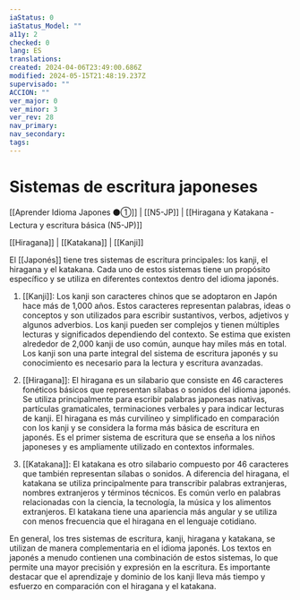 ```yaml
---
iaStatus: 0
iaStatus_Model: ""
a11y: 2
checked: 0
lang: ES
translations: 
created: 2024-04-06T23:49:00.686Z
modified: 2024-05-15T21:48:19.237Z
supervisado: ""
ACCION: ""
ver_major: 0
ver_minor: 3
ver_rev: 28
nav_primary: 
nav_secondary: 
tags:
---
```

# Sistemas de escritura japoneses

[[Aprender Idioma Japones ⚫①]] | [[N5-JP]] | [[Hiragana y Katakana - Lectura y escritura básica (N5-JP)]]

[[Hiragana]] | [[Katakana]] | [[Kanji]] 

El [[Japonés]] tiene tres sistemas de escritura principales: los kanji, el hiragana y el katakana. Cada uno de estos sistemas tiene un propósito específico y se utiliza en diferentes contextos dentro del idioma japonés.

1.  [[Kanji]]: Los kanji son caracteres chinos que se adoptaron en Japón hace más de 1,000 años. Estos caracteres representan palabras, ideas o conceptos y son utilizados para escribir sustantivos, verbos, adjetivos y algunos adverbios. Los kanji pueden ser complejos y tienen múltiples lecturas y significados dependiendo del contexto. Se estima que existen alrededor de 2,000 kanji de uso común, aunque hay miles más en total. Los kanji son una parte integral del sistema de escritura japonés y su conocimiento es necesario para la lectura y escritura avanzadas.
    
2.  [[Hiragana]]: El hiragana es un silabario que consiste en 46 caracteres fonéticos básicos que representan sílabas o sonidos del idioma japonés. Se utiliza principalmente para escribir palabras japonesas nativas, partículas gramaticales, terminaciones verbales y para indicar lecturas de kanji. El hiragana es más curvilíneo y simplificado en comparación con los kanji y se considera la forma más básica de escritura en japonés. Es el primer sistema de escritura que se enseña a los niños japoneses y es ampliamente utilizado en contextos informales.
    
3.  [[Katakana]]: El katakana es otro silabario compuesto por 46 caracteres que también representan sílabas o sonidos. A diferencia del hiragana, el katakana se utiliza principalmente para transcribir palabras extranjeras, nombres extranjeros y términos técnicos. Es común verlo en palabras relacionadas con la ciencia, la tecnología, la música y los alimentos extranjeros. El katakana tiene una apariencia más angular y se utiliza con menos frecuencia que el hiragana en el lenguaje cotidiano.
    

En general, los tres sistemas de escritura, kanji, hiragana y katakana, se utilizan de manera complementaria en el idioma japonés. Los textos en japonés a menudo contienen una combinación de estos sistemas, lo que permite una mayor precisión y expresión en la escritura. Es importante destacar que el aprendizaje y dominio de los kanji lleva más tiempo y esfuerzo en comparación con el hiragana y el katakana.